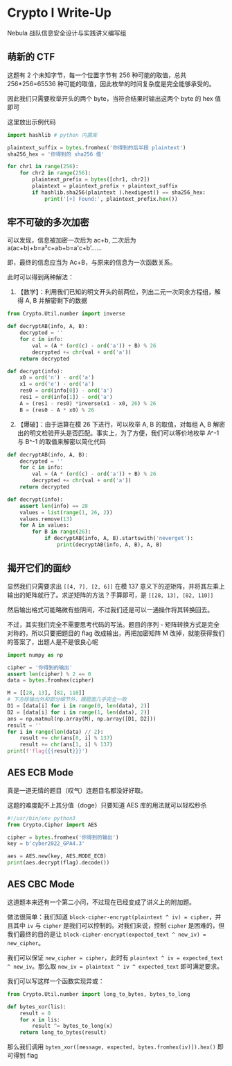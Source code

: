 # Crypto I Write-Up

Nebula 战队信息安全设计与实践讲义编写组


## 萌新的 CTF
这题有 2 个未知字节，每一个位置字节有 256 种可能的取值，总共 256*256=65536 种可能的取值，因此枚举的时间复杂度是完全能够承受的。

因此我们只需要枚举开头的两个 byte，当符合结果时输出这两个 byte 的 hex 值即可

这里放出示例代码

```python
import hashlib # python 内置库

plaintext_suffix = bytes.fromhex('你得到的后半段 plaintext')
sha256_hex = '你得到的 sha256 值'

for chr1 in range(256):
	for chr2 in range(256):
		plaintext_prefix = bytes([chr1, chr2])
		plaintext = plaintext_prefix + plaintext_suffix
		if hashlib.sha256(plaintext ).hexdigest() == sha256_hex:
			print('[+] Found:', plaintext_prefix.hex())
```
## 牢不可破的多次加密

可以发现，信息被加密一次后为 ac+b, 二次后为 a(ac+b)+b=a²c+ab+b=a'c+b'……

即，最终的信息应当为 Ac+B，与原来的信息为一次函数关系。

此时可以得到两种解法：
1. 【数学】：利用我们已知的明文开头的前两位，列出二元一次同余方程组，解得 A, B 并解密剩下的数据

```python
from Crypto.Util.number import inverse

def decryptAB(info, A, B):
    decrypted = ''
    for c in info:
        val = (A * (ord(c) - ord('a')) + B) % 26
        decrypted += chr(val + ord('a'))
    return decrypted

def decrypt(info):
    x0 = ord('n') - ord('a')
    x1 = ord('e') - ord('a')
    res0 = ord(info[0]) - ord('a')
    res1 = ord(info[1]) - ord('a')
    A = (res1 - res0) *inverse(x1 - x0, 26) % 26
    B = (res0 - A * x0) % 26
```

2. 【爆破】：由于运算在模 26 下进行，可以枚举 A, B 的取值，对每组 A, B 解密出的明文检验开头是否匹配。事实上，为了方便，我们可以等价地枚举 A^-1 与 B^-1 的取值来解密以简化代码

```python
def decryptAB(info, A, B):
    decrypted = ''
    for c in info:
        val = (A * (ord(c) - ord('a')) + B) % 26
        decrypted += chr(val + ord('a'))
    return decrypted

def decrypt(info):
    assert len(info) == 28
    values = list(range(1, 26, 2))
    values.remove(13)
    for A in values:
        for B in range(26):
            if decryptAB(info, A, B).startswith('neverget'):
                print(decryptAB(info, A, B), A, B)
```

## 揭开它们的面纱
显然我们只需要求出 ``[[4, 7], [2, 6]]`` 在模 137 意义下的逆矩阵，并将其左乘上输出的矩阵就行了。求逆矩阵的方法？手算即可，是 ``[[28, 13], [82, 110]]``

然后输出格式可能略微有些阴间，不过我们还是可以一通操作将其转换回去。

不过，其实我们完全不需要思考代码的写法。题目的序列 - 矩阵转换方式是完全对称的，所以只要把题目的 flag 改成输出，再把加密矩阵 M 改掉，就能获得我们的答案了，出题人是不是很良心呢

```python
import numpy as np

cipher = '你得到的输出'
assert len(cipher) % 2 == 0
data = bytes.fromhex(cipher)

M = [[28, 13], [82, 110]]
# 下方除输出外和部分细节外，跟题面几乎完全一致
D1 = [data[i] for i in range(0, len(data), 2)]
D2 = [data[i] for i in range(1, len(data), 2)]
ans = np.matmul(np.array(M), np.array([D1, D2]))
result = ''
for i in range(len(data) // 2):
	result += chr(ans[0, i] % 137)
	result += chr(ans[1, i] % 137)
print(f'flag{{{result}}}')
```

## AES ECB Mode

真是一道无情的题目（叹气）连题目名都没好好取。

这题的难度配不上其分值（doge）只要知道 AES 库的用法就可以轻松秒杀

```python
#!/usr/bin/env python3
from Crypto.Cipher import AES

cipher = bytes.fromhex('你得到的输出')
key = b'cyber2022_GPA4.3'

aes = AES.new(key, AES.MODE_ECB)
print(aes.decrypt(flag).decode())
```

## AES CBC Mode
这道题本来还有一个第二小问，不过现在已经变成了讲义上的附加题。

做法很简单：我们知道 ``block-cipher-encrypt(plaintext ^ iv) = cipher``，并且其中 ``iv`` 与 ``cipher`` 是我们可以控制的。对我们来说，控制 ``cipher`` 是困难的，但我们最终的目的是让 ``block-cipher-encrypt(expected_text ^ new_iv) = new_cipher``。

我们可以保证 ``new_cipher = cipher``，此时有 ``plaintext ^ iv = expected_text ^ new_iv``。那么取 ``new_iv = plaintext ^ iv ^ expected_text`` 即可满足要求。

我们可以写这样一个函数实现异或：

```python
from Crypto.Util.number import long_to_bytes, bytes_to_long

def bytes_xor(lis):
    result = 0
    for x in lis:
        result ^= bytes_to_long(x)
    return long_to_bytes(result)
```
那么我们调用 ``bytes_xor([message, expected, bytes.fromhex(iv)]).hex()`` 即可得到 flag